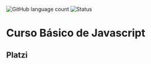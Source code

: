 ![GitHub language count](https://img.shields.io/github/languages/count/gabimin/BasicJS) ![Status](https://img.shields.io/static/v1?label=Status&message=UnderConstruction&color=<yellow>)

# Curso Básico de Javascript

## Platzi
